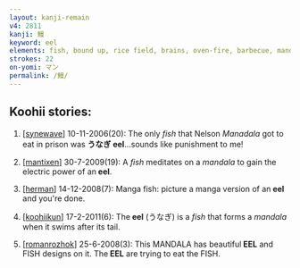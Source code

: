 ```yaml
---
layout: kanji-remain
v4: 2811
kanji: 鰻
keyword: eel
elements: fish, bound up, rice field, brains, oven-fire, barbecue, mandala, sun, day, net, eye, crotch
strokes: 22
on-yomi: マン
permalink: /鰻/
---
```


## Koohii stories: 

1) [<a href="http://kanji.koohii.com/profile/synewave">synewave</a>] 10-11-2006(20): The only <em>fish</em> that Nelson <em>Manadala</em> got to eat in prison was <strong>うなぎ<strong> eel</strong></strong>...sounds like punishment to me!

2) [<a href="http://kanji.koohii.com/profile/mantixen">mantixen</a>] 30-7-2009(19): A <em>fish</em> meditates on a <em>mandala</em> to gain the electric power of an<strong> eel</strong>.

3) [<a href="http://kanji.koohii.com/profile/herman">herman</a>] 14-12-2008(7): Manga fish: picture a manga version of an<strong> eel</strong> and you&#039;re done.

4) [<a href="http://kanji.koohii.com/profile/koohiikun">koohiikun</a>] 17-2-2011(6): The<strong> eel</strong> (うなぎ) is a <em>fish</em> that forms a <em>mandala</em> when it swims after its tail.

5) [<a href="http://kanji.koohii.com/profile/romanrozhok">romanrozhok</a>] 25-6-2008(3): This MANDALA has beautiful<strong> EEL</strong> and FISH designs on it. The<strong> EEL</strong> are trying to eat the FISH.

